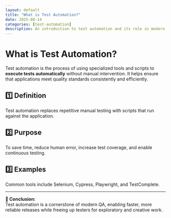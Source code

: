 ```yaml
---
layout: default
title: "What is Test Automation?"
date: 2025-08-14
categories: [test-automation]
description: An introduction to test automation and its role in modern software testing.
---
```


# What is Test Automation?

Test automation is the process of using specialized tools and scripts to **execute tests automatically** without manual intervention. It helps ensure that applications meet quality standards consistently and efficiently.

## 1️⃣ Definition
Test automation replaces repetitive manual testing with scripts that run against the application.

## 2️⃣ Purpose
To save time, reduce human error, increase test coverage, and enable continuous testing.

## 3️⃣ Examples
Common tools include Selenium, Cypress, Playwright, and TestComplete.

---

**📌 Conclusion:**  
Test automation is a cornerstone of modern QA, enabling faster, more reliable releases while freeing up testers for exploratory and creative work.
